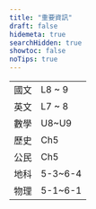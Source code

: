 ```yaml
---
title: "重要資訊"
draft: false
hidemeta: true
searchHidden: true
showtoc: false
noTips: true
---
```


<timer data-deadline="1672761600000" title="三抽 2023/01/04"></timer>
<table>
  <tr>
    <td>國文</td>
    <td>L8 ~ 9</td>
  </tr>
  <tr>
    <td>英文</td>
    <td>L7 ~ 8</td>
  </tr>
  <tr>
    <td>數學</td>
    <td>U8~U9</td>
  </tr>
  <tr>
    <td>歷史</td>
    <td>Ch5</td>
  </tr>
  <tr>
    <td>公民</td>
    <td>Ch5</td>
  </tr>
  <tr>
    <td>地科</td>
    <td>5-3~6-4</td>
  </tr>
  <tr>
    <td>物理</td>
    <td>5-1~6-1</td>
  </tr>
</table>

<timer data-deadline="1673884800000" title="三段 2023/01/17"></timer>

<script>
let timers = document.getElementsByTagName('timer');
for (let i = 0; i < timers.length; i++) {
    let timer = timers[i];
    let title = document.createElement('h2');
    let timeDHMS = document.createElement('p');
    title.innerHTML = timer.title;
    timer.appendChild(title);
    timer.appendChild(timeDHMS);
    let deadline = new Date(parseInt(timer.dataset['deadline'])).getTime();
    setInterval(() => {
        timerEvent(timeDHMS, deadline)
    }, 999);
}
function timerEvent(ele, date) {
    let difference = date - new Date().getTime();
    let differenceInSeconds = Math.floor(difference / 1000);
    let d = Math.floor(differenceInSeconds / 86400);
    let h = Math.floor(Math.floor(differenceInSeconds % 86400) / 3600);
    let m = Math.floor(Math.floor(differenceInSeconds % 3600) / 60);
    let s = differenceInSeconds % 60;
    ele.innerHTML = `
        剩餘時間： 
        <b>${d}日</b>
        <b>${h}時</b>
        <b>${m}分</b>
        <b>${s}秒</b>`;
}
</script>
